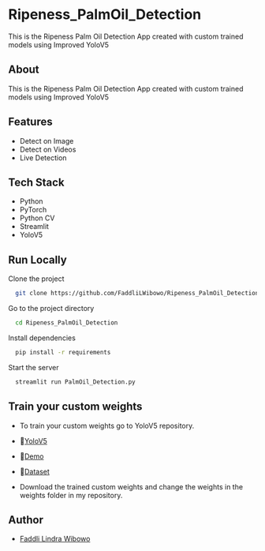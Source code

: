 # Ripeness_PalmOil_Detection

This is the Ripeness Palm Oil Detection App created with custom trained models using Improved YoloV5

## About

This is the Ripeness Palm Oil Detection App created with custom trained models using Improved YoloV5

## Features

- Detect on Image
- Detect on Videos
- Live Detection

## Tech Stack

- Python
- PyTorch
- Python CV
- Streamlit
- YoloV5

## Run Locally

Clone the project

```bash
  git clone https://github.com/FaddliLWibowo/Ripeness_PalmOil_Detection
```

Go to the project directory

```bash
  cd Ripeness_PalmOil_Detection
```

Install dependencies

```bash
  pip install -r requirements
```

Start the server

```bash
  streamlit run PalmOil_Detection.py
```

## Train your custom weights

- To train your custom weights go to YoloV5 repository.

- 🚀[YoloV5](https://github.com/ultralytics/yolov5)

- 👀[Demo](https://firedetection.streamlitapp.com)

- 📅[Dataset](https://universe.roboflow.com/binus/sawit-mnhfg/dataset/5)

- Download the trained custom weights and change the weights in the weights folder in my repository.

## Author

- [Faddli Lindra Wibowo](https://github.com/FaddliLWibowo)
